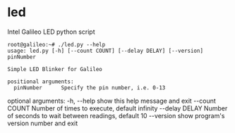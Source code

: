 # led
Intel Galileo LED python script

    root@galileo:~# ./led.py --help
    usage: led.py [-h] [--count COUNT] [--delay DELAY] [--version] pinNumber

    Simple LED Blinker for Galileo

    positional arguments:
      pinNumber      Specify the pin number, i.e. 0-13

   optional arguments:
     -h, --help     show this help message and exit
    --count COUNT  Number of times to execute, default infinity
    --delay DELAY  Number of seconds to wait between readings, default 10
    --version      show program's version number and exit
 

